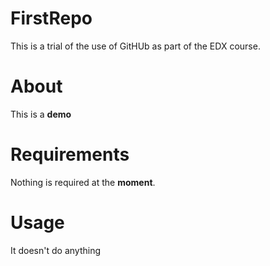 # FirstRepo
This is a trial of the use of GitHUb as part of the EDX course.

# About
This is a **demo**

# Requirements
Nothing is required at the **moment**. 

# Usage
It doesn't do anything
